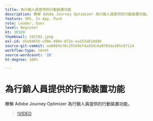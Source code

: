 ```yaml
---
title: 為行銷人員提供的行動裝置功能
description: 瞭解 Adobe Journey Optimizer 為行銷人員提供的行動裝置功能。
feature: SMS, In App, Push
role: Leader, User
level: Beginner
kt: 10169
thumbnail: 342102.jpeg
exl-id: d5e04656-c99e-490e-872e-ea153a81dd98
source-git-commit: ee8069e78c255e9efdad5dc6a8765aa385c07114
workflow-type: tm+mt
source-wordcount: '26'
ht-degree: 100%

---
```


# 為行銷人員提供的行動裝置功能

瞭解 Adobe Journey Optimizer 為行銷人員提供的行動裝置功能。

>[!VIDEO](https://video.tv.adobe.com/v/342102?quality=12&learn=on)
